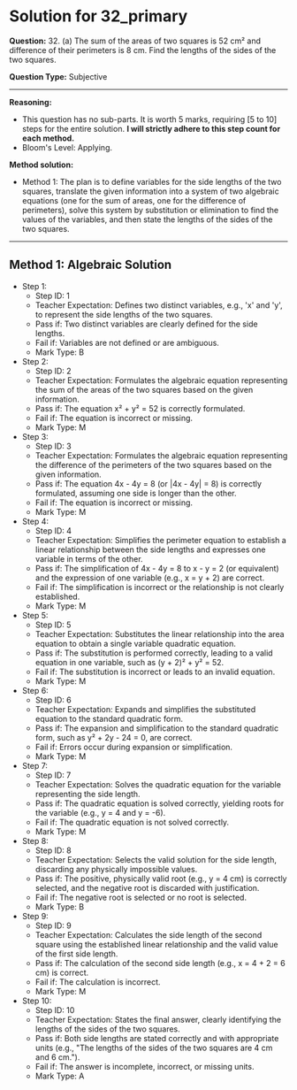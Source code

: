 # Solution for 32_primary

**Question:** 32. (a) The sum of the areas of two squares is 52 cm² and difference of their perimeters is 8 cm. Find the lengths of the sides of the two squares.

**Question Type:** Subjective

---

**Reasoning:**
- This question has no sub-parts. It is worth 5 marks, requiring [5 to 10] steps for the entire solution. **I will strictly adhere to this step count for each method.**
- Bloom's Level: Applying.

**Method solution:**
- Method 1: The plan is to define variables for the side lengths of the two squares, translate the given information into a system of two algebraic equations (one for the sum of areas, one for the difference of perimeters), solve this system by substitution or elimination to find the values of the variables, and then state the lengths of the sides of the two squares.

---
**Method 1: Algebraic Solution**
---
- Step 1:
  - Step ID: 1
  - Teacher Expectation: Defines two distinct variables, e.g., 'x' and 'y', to represent the side lengths of the two squares.
  - Pass if: Two distinct variables are clearly defined for the side lengths.
  - Fail if: Variables are not defined or are ambiguous.
  - Mark Type: B
- Step 2:
  - Step ID: 2
  - Teacher Expectation: Formulates the algebraic equation representing the sum of the areas of the two squares based on the given information.
  - Pass if: The equation x² + y² = 52 is correctly formulated.
  - Fail if: The equation is incorrect or missing.
  - Mark Type: M
- Step 3:
  - Step ID: 3
  - Teacher Expectation: Formulates the algebraic equation representing the difference of the perimeters of the two squares based on the given information.
  - Pass if: The equation 4x - 4y = 8 (or |4x - 4y| = 8) is correctly formulated, assuming one side is longer than the other.
  - Fail if: The equation is incorrect or missing.
  - Mark Type: M
- Step 4:
  - Step ID: 4
  - Teacher Expectation: Simplifies the perimeter equation to establish a linear relationship between the side lengths and expresses one variable in terms of the other.
  - Pass if: The simplification of 4x - 4y = 8 to x - y = 2 (or equivalent) and the expression of one variable (e.g., x = y + 2) are correct.
  - Fail if: The simplification is incorrect or the relationship is not clearly established.
  - Mark Type: M
- Step 5:
  - Step ID: 5
  - Teacher Expectation: Substitutes the linear relationship into the area equation to obtain a single variable quadratic equation.
  - Pass if: The substitution is performed correctly, leading to a valid equation in one variable, such as (y + 2)² + y² = 52.
  - Fail if: The substitution is incorrect or leads to an invalid equation.
  - Mark Type: M
- Step 6:
  - Step ID: 6
  - Teacher Expectation: Expands and simplifies the substituted equation to the standard quadratic form.
  - Pass if: The expansion and simplification to the standard quadratic form, such as y² + 2y - 24 = 0, are correct.
  - Fail if: Errors occur during expansion or simplification.
  - Mark Type: M
- Step 7:
  - Step ID: 7
  - Teacher Expectation: Solves the quadratic equation for the variable representing the side length.
  - Pass if: The quadratic equation is solved correctly, yielding roots for the variable (e.g., y = 4 and y = -6).
  - Fail if: The quadratic equation is not solved correctly.
  - Mark Type: M
- Step 8:
  - Step ID: 8
  - Teacher Expectation: Selects the valid solution for the side length, discarding any physically impossible values.
  - Pass if: The positive, physically valid root (e.g., y = 4 cm) is correctly selected, and the negative root is discarded with justification.
  - Fail if: The negative root is selected or no root is selected.
  - Mark Type: B
- Step 9:
  - Step ID: 9
  - Teacher Expectation: Calculates the side length of the second square using the established linear relationship and the valid value of the first side length.
  - Pass if: The calculation of the second side length (e.g., x = 4 + 2 = 6 cm) is correct.
  - Fail if: The calculation is incorrect.
  - Mark Type: M
- Step 10:
  - Step ID: 10
  - Teacher Expectation: States the final answer, clearly identifying the lengths of the sides of the two squares.
  - Pass if: Both side lengths are stated correctly and with appropriate units (e.g., "The lengths of the sides of the two squares are 4 cm and 6 cm.").
  - Fail if: The answer is incomplete, incorrect, or missing units.
  - Mark Type: A